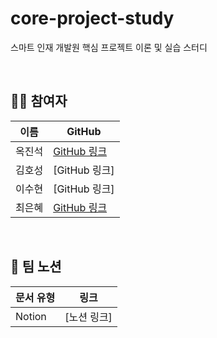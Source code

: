 # core-project-study
스마트 인재 개발원 핵심 프로젝트 이론 및 실습 스터디

<br>

## **🧑‍💻 참여자**
 | 이름   | GitHub                                     |
 | ------ | ------------------------------------------ |
 옥진석 | [GitHub 링크](https://github.com/JJOK97) |
 김호성 | [GitHub 링크] |
 이수현 | [GitHub 링크] |
 최은혜 | [GitHub 링크](https://github.com/Eunhye1109)
 
<br>

## **📜 팀 노션**

| 문서 유형   | 링크                                                                       |
| ----------- | -------------------------------------------------------------------------- |
| Notion      | [노션 링크]      |
